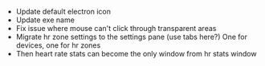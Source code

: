 - Update default electron icon
- Update exe name
- Fix issue where mouse can't click through transparent areas
- Migrate hr zone settings to the settings pane (use tabs here?) One for devices, one for hr zones
- Then heart rate stats can become the only window from hr stats window